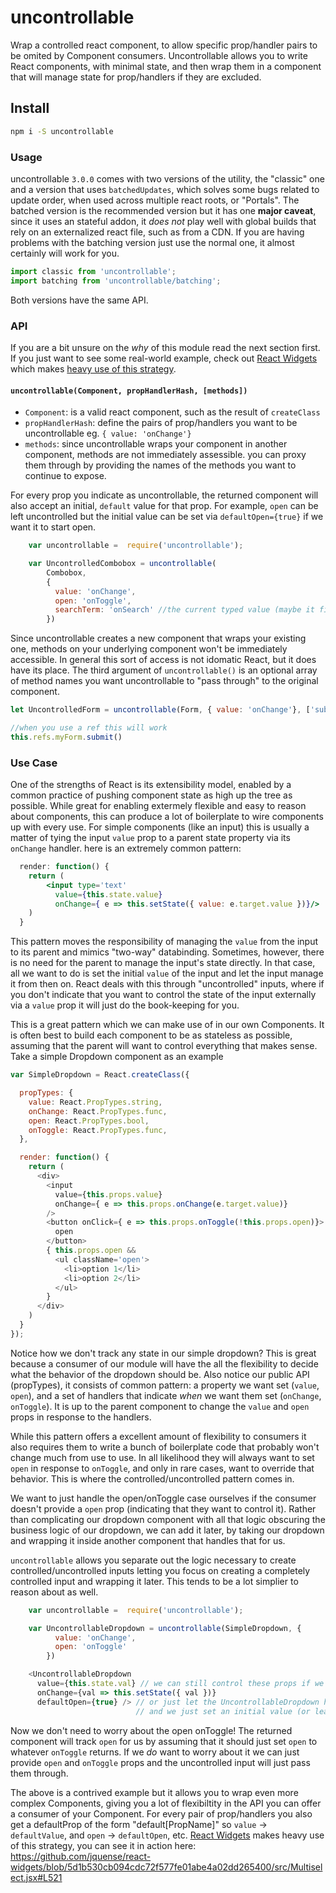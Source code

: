 # uncontrollable

Wrap a controlled react component, to allow specific prop/handler pairs to be omited by Component consumers. Uncontrollable allows you to write React components, with minimal state, and then wrap them in a component that will manage state for prop/handlers if they are excluded.

## Install

```sh
npm i -S uncontrollable
```

### Usage

uncontrollable `3.0.0` comes with two versions of the utility, the "classic" one and a version that uses `batchedUpdates`, which solves some bugs related to update order, when used across multiple react roots, or "Portals". The batched version is the recommended version but it has one __major caveat__, since it uses an stateful addon, it _does not_ play well with global builds that rely on an externalized react file, such as from a CDN. If you are having problems with the batching version just use the normal one, it almost certainly will work for you.

```js
import classic from 'uncontrollable';
import batching from 'uncontrollable/batching';
```

Both versions have the same API.

### API

If you are a bit unsure on the _why_ of this module read the next section first. If you just want to see some real-world example, check out [React Widgets](https://github.com/jquense/react-widgets) which makes [heavy use of this strategy](https://github.com/jquense/react-widgets/blob/5d1b530cb094cdc72f577fe01abe4a02dd265400/src/Multiselect.jsx#L521).


#### `uncontrollable(Component, propHandlerHash, [methods])`

- `Component`: is a valid react component, such as the result of `createClass`
- `propHandlerHash`: define the pairs of prop/handlers you want to be uncontrollable eg. `{ value: 'onChange'}`
- `methods`: since uncontrollable wraps your component in another component, methods are not immediately assessible. you can proxy them through by providing the names of the methods you want to continue to expose.

For every prop you indicate as uncontrollable, the returned component will also accept an initial, `default` value for that prop. For example, `open` can be left uncontrolled but the initial value can be set via `defaultOpen={true}` if we want it to start open.

```js
    var uncontrollable =  require('uncontrollable');

    var UncontrolledCombobox = uncontrollable(
        Combobox,
        {
          value: 'onChange',
          open: 'onToggle',
          searchTerm: 'onSearch' //the current typed value (maybe it filters the dropdown list)
        })
```

Since uncontrollable creates a new component that wraps your existing one, methods on your underlying component
won't be immediately accessible. In general this sort of access is not idomatic React, but it does have its place.
The third argument of `uncontrollable()` is an optional array of method names you want uncontrollable to "pass through"
to the original component.

```js
let UncontrolledForm = uncontrollable(Form, { value: 'onChange'}, ['submit'])

//when you use a ref this will work
this.refs.myForm.submit()
```

### Use Case

One of the strengths of React is its extensibility model, enabled by a common practice of pushing component state as high up the tree as possible. While great for enabling extermely flexible and easy to reason about components, this can produce a lot of boilerplate to wire components up with every use. For simple components (like an input) this is usually a matter of tying the input `value` prop to a parent state property via its `onChange` handler. here is an extremely common pattern:

```jsx
  render: function() {
    return (
        <input type='text'
          value={this.state.value}
          onChange={ e => this.setState({ value: e.target.value })}/>
    )
  }
```
This pattern moves the responsibility of managing the `value` from the input to its parent and mimics "two-way" databinding. Sometimes, however, there is no need for the parent to manage the input's state directly. In that case, all we want to do is set the initial `value` of the input and let the input manage it from then on. React deals with this through "uncontrolled" inputs, where if you don't indicate that you want to control the state of the input externally via a `value` prop it will just do the book-keeping for you.

This is a great pattern which we can make use of in our own Components. It is often best to build each component to be as stateless as possible, assuming that the parent will want to control everything that makes sense. Take a simple Dropdown component as an example

```js
var SimpleDropdown = React.createClass({

  propTypes: {
    value: React.PropTypes.string,
    onChange: React.PropTypes.func,
    open: React.PropTypes.bool,
    onToggle: React.PropTypes.func,
  },

  render: function() {
    return (
      <div>
        <input
          value={this.props.value}
          onChange={ e => this.props.onChange(e.target.value)}
        />
        <button onClick={ e => this.props.onToggle(!this.props.open)}>
          open
        </button>
        { this.props.open &&
          <ul className='open'>
            <li>option 1</li>
            <li>option 2</li>
          </ul>
        }
      </div>
    )
  }
});
```

Notice how we don't track any state in our simple dropdown? This is great because a consumer of our module will have the all the flexibility to decide what the behavior of the dropdown should be. Also notice our public API (propTypes), it consists of common pattern: a property we want set (`value`, `open`), and a set of handlers that indicate _when_ we want them set (`onChange`, `onToggle`). It is up to the parent component to change the `value` and `open` props in response to the handlers.

While this pattern offers a excellent amount of flexibility to consumers it also requires them to write a bunch of boilerplate code that probably won't change much from use to use. In all likelihood they will always want to set `open` in response to `onToggle`, and only in rare cases, want to override that behavior. This is where the controlled/uncontrolled pattern comes in.

We want to just handle the open/onToggle case ourselves if the consumer doesn't provide a `open` prop (indicating that they want to control it). Rather than complicating our dropdown component with all that logic obscuring the business logic of our dropdown, we can add it later, by taking our dropdown and wrapping it inside another component that handles that for us.

`uncontrollable` allows you separate out the logic necessary to create controlled/uncontrolled inputs letting you focus on creating a completely controlled input and wrapping it later. This tends to be a lot simplier to reason about as well.

```js
    var uncontrollable =  require('uncontrollable');

    var UncontrollableDropdown = uncontrollable(SimpleDropdown, { 
          value: 'onChange', 
          open: 'onToggle'
        })

    <UncontrollableDropdown
      value={this.state.val} // we can still control these props if we want
      onChange={val => this.setState({ val })}
      defaultOpen={true} /> // or just let the UncontrollableDropdown handle it
                            // and we just set an initial value (or leave it out completely)!
```

Now we don't need to worry about the open onToggle! The returned component will track `open` for us by assuming that it should just set `open` to whatever `onToggle` returns. If we _do_ want to worry about it we can just provide `open` and `onToggle` props and the uncontrolled input will just pass them through.

The above is a contrived example but it allows you to wrap even more complex Components, giving you a lot of flexibiltity in the API you can offer a consumer of your Component. For every pair of prop/handlers you also get a defaultProp of the form "default[PropName]" so `value` -> `defaultValue`, and `open` -> `defaultOpen`, etc. [React Widgets](https://github.com/jquense/react-widgets) makes heavy use of this strategy, you can see it in action here: https://github.com/jquense/react-widgets/blob/5d1b530cb094cdc72f577fe01abe4a02dd265400/src/Multiselect.jsx#L521
